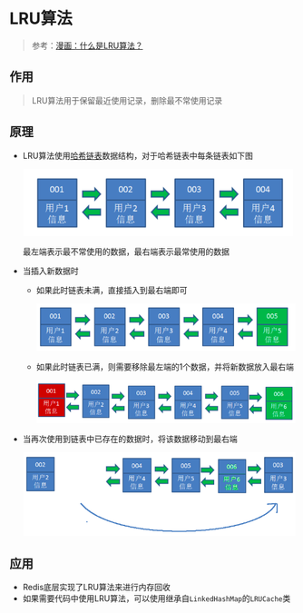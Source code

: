 # LRU算法

> 参考：[漫画：什么是LRU算法？](https://mp.weixin.qq.com/s/L-rTC-qlnvKxbwUI1FmeHw) 

## 作用

> LRU算法用于保留最近使用记录，删除最不常使用记录

## 原理

+ LRU算法使用[哈希链表](../LinkedHashMap/LinkedHashMap.md)数据结构，对于哈希链表中每条链表如下图

  ![image-20190515113145180](assets/image-20190515113145180.png) 

  最左端表示最不常使用的数据，最右端表示最常使用的数据

+ 当插入新数据时

  + 如果此时链表未满，直接插入到最右端即可

    ![image-20190515113347136](assets/image-20190515113347136.png) 

  + 如果此时链表已满，则需要移除最左端的1个数据，并将新数据放入最右端

    ![image-20190515113719800](assets/image-20190515113719800.png) 

+ 当再次使用到链表中已存在的数据时，将该数据移动到最右端

  ![image-20190515114602884](assets/image-20190515114602884.png) 

## 应用

+ Redis底层实现了LRU算法来进行内存回收
+ 如果需要代码中使用LRU算法，可以使用继承自`LinkedHashMap`的`LRUCache`类



